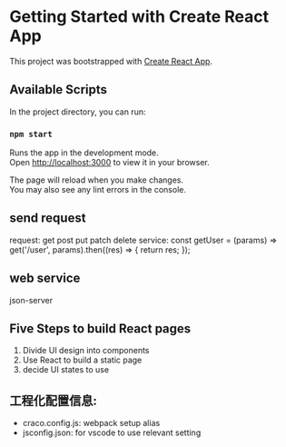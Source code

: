 # Getting Started with Create React App

This project was bootstrapped with [Create React App](https://github.com/facebook/create-react-app).

## Available Scripts

In the project directory, you can run:

### `npm start`

Runs the app in the development mode.\
Open [http://localhost:3000](http://localhost:3000) to view it in your browser.

The page will reload when you make changes.\
You may also see any lint errors in the console.

## send request
request: get post put patch delete
service: const getUser = (params) => get('/user', params).then((res) => {
    return res;
});

## web service
json-server

## Five Steps to build React pages
1. Divide UI design into components
2. Use React to build a static page 
3. decide UI states to use

## 工程化配置信息:
- craco.config.js: webpack setup alias
- jsconfig.json: for vscode to use relevant setting